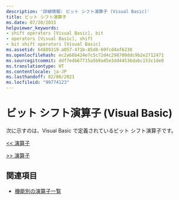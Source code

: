 ```yaml
---
description: '詳細情報: ビット シフト演算子 (Visual Basic)'
title: ビット シフト演算子
ms.date: 07/20/2015
helpviewer_keywords:
- shift operators [Visual Basic], bit
- operators [Visual Basic], shift
- bit shift operators [Visual Basic]
ms.assetid: 64889319-a057-471b-85d8-69fcd4af6230
ms.openlocfilehash: ec2a66b424e7c5c72d4c298700ddc9b2e2712471
ms.sourcegitcommit: ddf7edb67715a5b9a45e3dd44536dabc153c1de0
ms.translationtype: HT
ms.contentlocale: ja-JP
ms.lasthandoff: 02/06/2021
ms.locfileid: "99774123"
---
```

# <a name="bit-shift-operators-visual-basic"></a>ビット シフト演算子 (Visual Basic)

次に示すのは、Visual Basic で定義されているビット シフト演算子です。  
  
 [<\< 演算子](left-shift-operator.md)  
  
 [>> 演算子](right-shift-operator.md)  
  
## <a name="see-also"></a>関連項目

- [機能別の演算子一覧](operators-listed-by-functionality.md)
